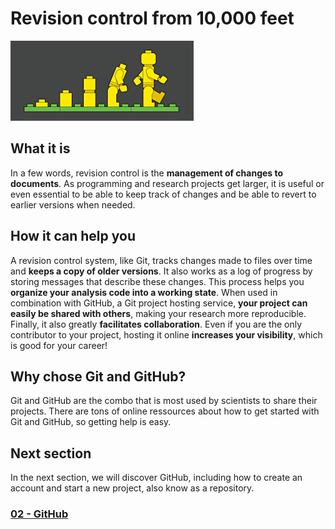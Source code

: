 # Revision control from 10,000 feet

![image](../images/00_ControlVersion.jpg)

## What it is
In a few words, revision control is the **management of changes to documents**.
As programming and research projects get larger, it is useful or even essential
to be able to keep track of changes and be able to revert to earlier versions
when needed.

## How it can help you
A revision control system, like Git, tracks changes made to files over time and
**keeps a copy of older versions**. It also works as a log of progress by
storing messages that describe these changes. This process helps you **organize
your analysis code into a working state**. When used in combination with
GitHub, a Git project hosting service, **your project can easily be shared with
others**, making your research more reproducible. Finally, it also greatly
**facilitates collaboration**. Even if you are the only contributor to your
project, hosting it online **increases your visibility**, which is good for
your career!

## Why chose Git and GitHub?
Git and GitHub are the combo that is most used by scientists to share their
projects. There are tons of online ressources about how to get started with Git
and GitHub, so getting help is easy.

## Next section
In the next section, we will discover GitHub, including how to create an
account and start a new project, also know as a repository.

### [02 - GitHub](02_github.md)

